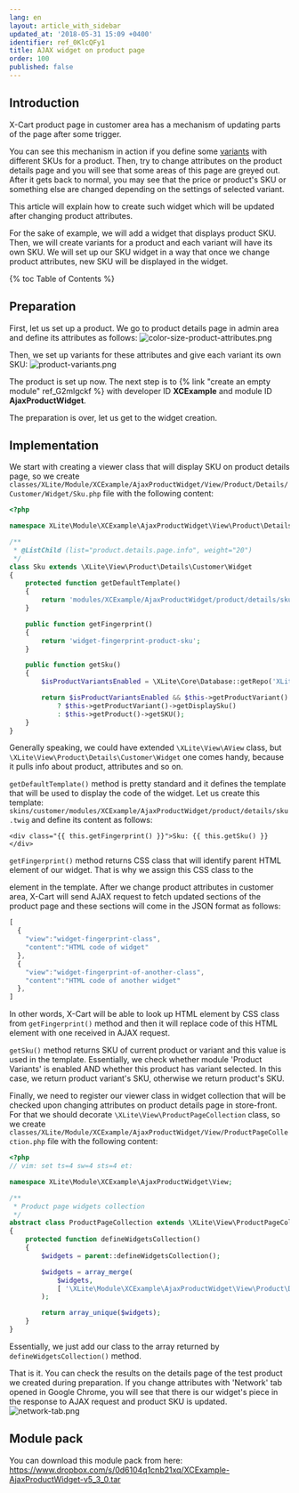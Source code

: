 ```yaml
---
lang: en
layout: article_with_sidebar
updated_at: '2018-05-31 15:09 +0400'
identifier: ref_0KlcQFy1
title: AJAX widget on product page
order: 100
published: false
---
```

## Introduction

X-Cart product page in customer area has a mechanism of updating parts of the page after some trigger. 

You can see this mechanism in action if you define some [variants](https://market.x-cart.com/addons/product-variants.html) with different SKUs for a product. Then, try to change attributes on the product details page and you will see that some areas of this page are greyed out. After it gets back to normal, you may see that the price or product's SKU or something else are changed depending on the settings of selected variant.

This article will explain how to create such widget which will be updated after changing product attributes.

For the sake of example, we will add a widget that displays product SKU. Then, we will create variants for a product and each variant will have its own SKU. We will set up our SKU widget in a way that once we change product attributes, new SKU will be displayed in the widget.

{% toc Table of Contents %}

## Preparation

First, let us set up a product. We go to product details page in admin area and define its attributes as follows:
![color-size-product-attributes.png]({{site.baseurl}}/attachments/ref_0KlcQFy1/color-size-product-attributes.png)

Then, we set up variants for these attributes and give each variant its own SKU:
![product-variants.png]({{site.baseurl}}/attachments/ref_0KlcQFy1/product-variants.png)

The product is set up now. The next step is to {% link "create an empty module" ref_G2mlgckf %} with developer ID **XCExample** and module ID **AjaxProductWidget**.

The preparation is over, let us get to the widget creation.

## Implementation

We start with creating a viewer class that will display SKU on product details page, so we create `classes/XLite/Module/XCExample/AjaxProductWidget/View/Product/Details/Customer/Widget/Sku.php` file with the following content:

```php
<?php

namespace XLite\Module\XCExample\AjaxProductWidget\View\Product\Details\Customer\Widget;

/**
 * @ListChild (list="product.details.page.info", weight="20")
 */ 
class Sku extends \XLite\View\Product\Details\Customer\Widget
{
    protected function getDefaultTemplate()
    {
        return 'modules/XCExample/AjaxProductWidget/product/details/sku.twig';
    }

    public function getFingerprint()
    {
        return 'widget-fingerprint-product-sku';
    }

    public function getSku()
    {
        $isProductVariantsEnabled = \XLite\Core\Database::getRepo('XLite\Model\Module')->isModuleEnabled('XC\ProductVariants');

        return $isProductVariantsEnabled && $this->getProductVariant()
            ? $this->getProductVariant()->getDisplaySku()
            : $this->getProduct()->getSKU();
    }
}
```

Generally speaking, we could have extended `\XLite\View\AView` class, but `\XLite\View\Product\Details\Customer\Widget` one comes handy, because it pulls info about product, attributes and so on.

`getDefaultTemplate()` method is pretty standard and it defines the template that will be used to display the code of the widget. Let us create this template: `skins/customer/modules/XCExample/AjaxProductWidget/product/details/sku.twig` and define its content as follows:

```twig
<div class="{{ this.getFingerprint() }}">Sku: {{ this.getSku() }}</div>
```

`getFingerprint()` method returns CSS class that will identify parent HTML element of our widget.  That is why we assign this CSS class to the <div> element in the template. After we change product attributes in customer area, X-Cart will send AJAX request to fetch updated sections of the product page and these sections will come in the JSON format as follows:
  
```js
[
  {
    "view":"widget-fingerprint-class",
    "content":"HTML code of widget"
  },
  {
    "view":"widget-fingerprint-of-another-class",
    "content":"HTML code of another widget"
  },
]
```
In other words, X-Cart will be able to look up HTML element by CSS class from `getFingerprint()` method and then it will replace code of this HTML element with one received in AJAX request.

`getSku()` method returns SKU of current product or variant and this value is used in the template. Essentially, we check whether module 'Product Variants' is enabled AND whether this product has variant selected. In this case, we return product variant's SKU, otherwise we return product's SKU.

Finally, we need to register our viewer class in widget collection that will be checked upon changing attributes on product details page in store-front. For that we should decorate `\XLite\View\ProductPageCollection` class, so we create `classes/XLite/Module/XCExample/AjaxProductWidget/View/ProductPageCollection.php` file with the following content:

```php
<?php
// vim: set ts=4 sw=4 sts=4 et:

namespace XLite\Module\XCExample\AjaxProductWidget\View;

/**
 * Product page widgets collection
 */
abstract class ProductPageCollection extends \XLite\View\ProductPageCollection implements \XLite\Base\IDecorator
{
    protected function defineWidgetsCollection()
    {
        $widgets = parent::defineWidgetsCollection();

        $widgets = array_merge(
            $widgets,
            [ '\XLite\Module\XCExample\AjaxProductWidget\View\Product\Details\Customer\Widget\Sku' ]
        );

        return array_unique($widgets);
    }    
}
```

Essentially, we just add our class to the array returned by `defineWidgetsCollection()` method.

That is it. You can check the results on the details page of the test product we created during preparation. If you change attributes with 'Network' tab opened in Google Chrome, you will see that there is our widget's piece in the response to AJAX request and product SKU is updated.
![network-tab.png]({{site.baseurl}}/attachments/ref_0KlcQFy1/network-tab.png)

## Module pack

You can download this module pack from here: <https://www.dropbox.com/s/0d6104q1cnb21xq/XCExample-AjaxProductWidget-v5_3_0.tar>